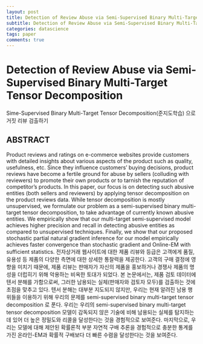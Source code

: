 ```yaml
---
layout: post
title: Detection of Review Abuse via Semi-Supervised Binary Multi-Target Tensor Decomposition
subtitle: Detection of Review Abuse via Semi-Supervised Binary Multi-Target Tensor Decomposition
categories: datascience
tags: paper
comments: true
---
```


# Detection of Review Abuse via Semi-Supervised Binary Multi-Target Tensor Decomposition
Sime-Supervised Binary Multi-Target Tensor Decomposition(준지도학습) 으로 거짓 리뷰 검출하기

## ABSTRACT
Product reviews and ratings on e-commerce websites provide customers with detailed insights about various aspects of the product such as quality, usefulness, etc. Since they influence customers’ buying decisions, product reviews have become a fertile ground for abuse by sellers (colluding with reviewers) to promote their own products or to tarnish the reputation of competitor’s products. In this paper, our focus is on detecting such abusive entities (both sellers and reviewers) by applying tensor decomposition on the product reviews data. While tensor decomposition is mostly unsupervised, we formulate our problem as a semi-supervised binary multi-target tensor decomposition, to take advantage of currently known abusive entities. We empirically show that our multi-target semi-supervised model achieves higher precision and recall in detecting abusive entities as compared to unsupervised techniques. Finally, we show that our proposed stochastic partial natural gradient inference for our model empirically achieves faster convergence than stochastic gradient and Online-EM with sufficient statistics.
전자상거래 웹사이트에 대한 제품 리뷰와 등급은 고객에게 품질, 유용성 등 제품의 다양한 측면에 대한 상세한 통찰력을 제공한다. 고객의 구매 결정에 영향을 미치기 때문에, 제품 리뷰는 판매자가 자신의 제품을 홍보하거나 경쟁사 제품의 명성을 더럽히기 위해 악용하는 비옥한 토대가 되었다. 본 논문에서는, 제품 검토 데이터에 텐서 분해를 가함으로써, 그러한 남용되는 실체(판매자와 검토자 모두)를 검출하는 것에 초점을 맞추고 있다. 텐서 분해는 대부분 지도되지 않지만, 우리는 현재 알려진 남용 행위들을 이용하기 위해 우리의 문제를 semi-supervised binary multi-target tensor decomposition 로 푼다. 우리는 우리의 semi-supervised binary multi-target tensor decomposition 모델이 감독되지 않은 기술에 비해 남용되는 실체를 탐지하는 데 있어 더 높은 정밀도와 리콜을 달성한다는 것을 경험적으로 보여준다. 마지막으로, 우리는 모델에 대해 제안된 확률론적 부분 자연적 구배 추론을 경험적으로 충분한 통계를 가진 온라인-EM과 확률적 구배보다 더 빠른 수렴을 달성한다는 것을 보여준다.